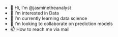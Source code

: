 - 👋 Hi, I’m @jasminetheanalyst
- 👀 I’m interested in Data 
- 🌱 I’m currently learning data science
- 💞️ I’m looking to collaborate on prediction models
- 📫 How to reach me via mail
<!---
jasminetheanalyst/jasminetheanalyst is a ✨ special ✨ repository because its `README.md` (this file) appears on your GitHub profile.
You can click the Preview link to take a look at your changes.
--->
